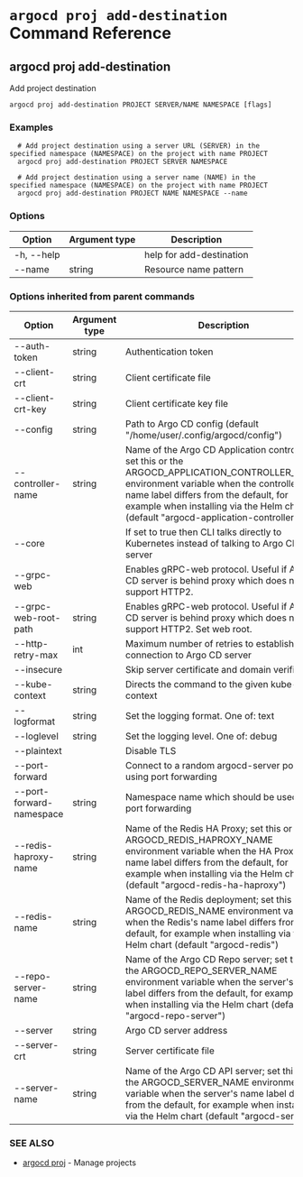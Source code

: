 # `argocd proj add-destination` Command Reference

## argocd proj add-destination

Add project destination

```
argocd proj add-destination PROJECT SERVER/NAME NAMESPACE [flags]
```

### Examples

```
  # Add project destination using a server URL (SERVER) in the specified namespace (NAMESPACE) on the project with name PROJECT
  argocd proj add-destination PROJECT SERVER NAMESPACE
  
  # Add project destination using a server name (NAME) in the specified namespace (NAMESPACE) on the project with name PROJECT
  argocd proj add-destination PROJECT NAME NAMESPACE --name
```

### Options

| Option | Argument type | Description |
| ---------------- | ------ | ---- |
|-h, --help | | help for add-destination|
| --name | string | Resource name pattern |
### Options inherited from parent commands

| Option | Argument type | Description |
| ---------------- | ------ | ---- |
| --auth-token | string | Authentication token |
| --client-crt | string | Client certificate file |
| --client-crt-key | string | Client certificate key file |
| --config | string | Path to Argo CD config (default "/home/user/.config/argocd/config") |
| --controller-name | string | Name of the Argo CD Application controller; set this or the ARGOCD_APPLICATION_CONTROLLER_NAME environment variable when the controller's name label differs from the default, for example when installing via the Helm chart (default "argocd-application-controller") |
| --core | |If set to true then CLI talks directly to Kubernetes instead of talking to Argo CD API server |
| --grpc-web | |Enables gRPC-web protocol. Useful if Argo CD server is behind proxy which does not support HTTP2. |
| --grpc-web-root-path | string | Enables gRPC-web protocol. Useful if Argo CD server is behind proxy which does not support HTTP2. Set web root. |
| --http-retry-max | int | Maximum number of retries to establish http connection to Argo CD server |
| --insecure | |Skip server certificate and domain verification |
| --kube-context | string | Directs the command to the given kube-context |
| --logformat | string | Set the logging format. One of: text|json (default "text") |
| --loglevel | string | Set the logging level. One of: debug|info|warn|error (default "info") |
| --plaintext | |Disable TLS |
| --port-forward | |Connect to a random argocd-server port using port forwarding |
| --port-forward-namespace | string | Namespace name which should be used for port forwarding |
| --redis-haproxy-name | string | Name of the Redis HA Proxy; set this or the ARGOCD_REDIS_HAPROXY_NAME environment variable when the HA Proxy's name label differs from the default, for example when installing via the Helm chart (default "argocd-redis-ha-haproxy") |
| --redis-name | string | Name of the Redis deployment; set this or the ARGOCD_REDIS_NAME environment variable when the Redis's name label differs from the default, for example when installing via the Helm chart (default "argocd-redis") |
| --repo-server-name | string | Name of the Argo CD Repo server; set this or the ARGOCD_REPO_SERVER_NAME environment variable when the server's name label differs from the default, for example when installing via the Helm chart (default "argocd-repo-server") |
| --server | string | Argo CD server address |
| --server-crt | string | Server certificate file |
| --server-name | string | Name of the Argo CD API server; set this or the ARGOCD_SERVER_NAME environment variable when the server's name label differs from the default, for example when installing via the Helm chart (default "argocd-server") |


### SEE ALSO

* [argocd proj](argocd_proj.md)	 - Manage projects

